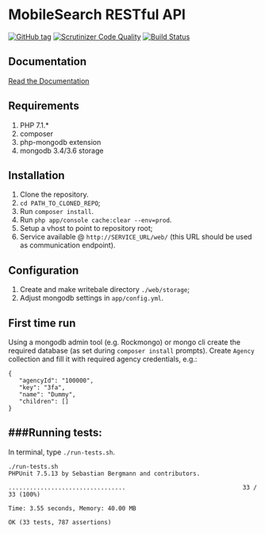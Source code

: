 MobileSearch RESTful API
=====================

[![GitHub tag](https://img.shields.io/github/tag/filmstriben/mobilesearch_rest.svg?style=flat-square)](https://github.com/filmstriben/mobilesearch_rest)
[![Scrutinizer Code Quality](https://scrutinizer-ci.com/g/filmstriben/mobilesearch_rest/badges/quality-score.png?b=master)](https://scrutinizer-ci.com/g/filmstriben/mobilesearch_rest/?branch=master)
[![Build Status](https://scrutinizer-ci.com/g/filmstriben/mobilesearch_rest/badges/build.png?b=master)](https://scrutinizer-ci.com/g/filmstriben/mobilesearch_rest/build-status/master)

Documentation
-------------
[Read the Documentation](http://v2.mobilesearch.inlead.ws/web/)

Requirements
------------
1. PHP 7.1.*
2. composer
3. php-mongodb extension
4. mongodb 3.4/3.6 storage

Installation
------------
1. Clone the repository.
2. ``cd PATH_TO_CLONED_REPO``;
2. Run ``composer install``.
3. Run ``php app/console cache:clear --env=prod``.
4. Setup a vhost to point to repository root;
5. Service available @ `http://SERVICE_URL/web/` (this URL should be used as communication endpoint).

Configuration
------------
1. Create and make writebale directory `./web/storage`;
2. Adjust mongodb settings in `app/config.yml`.

First time run
------------
Using a mongodb admin tool (e.g. Rockmongo) or mongo cli create the required database (as set during `composer install`
prompts).
Create `Agency` collection and fill it with required agency credentials, e.g.:
```
{
   "agencyId": "100000",
   "key": "3fa",
   "name": "Dummy",
   "children": []
}
```

###Running tests:
-------------
In terminal, type `./run-tests.sh`.

```shell
./run-tests.sh
PHPUnit 7.5.13 by Sebastian Bergmann and contributors.

.................................                                 33 / 33 (100%)

Time: 3.55 seconds, Memory: 40.00 MB

OK (33 tests, 787 assertions)
```
